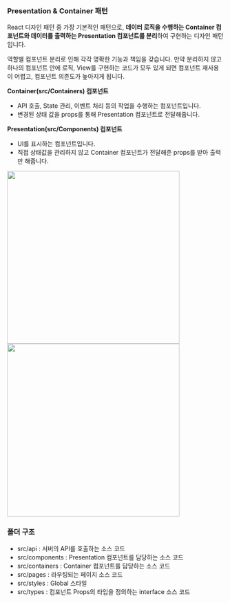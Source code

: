 ### Presentation & Container 패턴

React 디자인 패턴 중 가장 기본적인 패턴으로, **데이터 로직을 수행하는 Container 컴포넌트와 데이터를 출력하는 Presentation 컴포넌트를 분리**하여 구현하는 디자인 패턴입니다.

역할별 컴포넌트 분리로 인해 각각 명확한 기능과 책임을 갖습니다. 만약 분리하지 않고 하나의 컴포넌트 안에 로직, View를 구현하는 코드가 모두 있게 되면 컴포넌트 재사용이 어렵고, 컴포넌트 의존도가 높아지게 됩니다.

**Container(src/Containers) 컴포넌트**
- API 호출, State 관리, 이벤트 처리 등의 작업을 수행하는 컴포넌트입니다.
- 변경된 상태 값을 props를 통해 Presentation 컴포넌트로 전달해줍니다.

**Presentation(src/Components) 컴포넌트**
- UI를 표시하는 컴포넌트입니다.
- 직접 상태값을 관리하지 않고 Container 컴포넌트가 전달해준 props를 받아 출력만 해줍니다.

<img src="https://user-images.githubusercontent.com/78628241/234822403-77fd241f-7101-4b02-99b7-90b747defb0d.png" width="400"/>
<img src="https://user-images.githubusercontent.com/78628241/234824498-e985ad22-4cfa-474e-8b46-c2c3c0481f9e.png" width="400"/>


### 폴더 구조

- src/api : 서버의 API를 호출하는 소스 코드
- src/components : Presentation 컴포넌트를 담당하는 소스 코드
- src/containers : Container 컴포넌트를 담당하는 소스 코드
- src/pages : 라우팅되는 페이지 소스 코드
- src/styles : Global 스타일
- src/types : 컴포넌트 Props의 타입을 정의하는 interface 소스 코드

